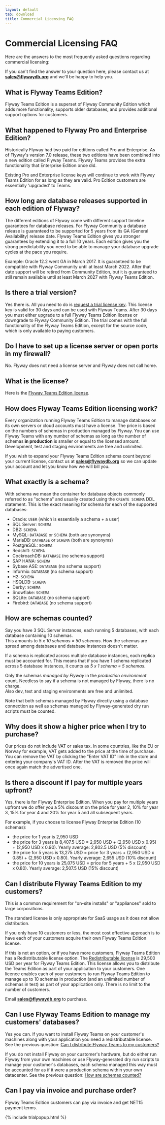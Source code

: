 ```yaml
---
layout: default
tab: download
title: Commercial Licensing FAQ
---
```

# Commercial Licensing FAQ

Here are the answers to the most frequently asked questions regarding commercial licensing:

<div id="toc"></div>

If you can't find the answer to your question here, please contact us at **sales@flywaydb.org** and we'll be happy to help you.

## What is Flyway Teams Edition?

Flyway Teams Edition is a superset of Flyway Community Edition which adds more functionality,
supports older databases, and provides additional support options for customers.

## What happened to Flyway Pro and Enterprise Edition?

Historically Flyway had two paid for editions called Pro and Enterprise. As of Flyway's version 7.0 release, these two editions have been combined into a new edition called Flyway Teams. Flyway Teams provides the extra functionality that Enterprise Edition once did.

Existing Pro and Enterprise license keys will continue to work with Flyway Teams Edition for as long as they are valid. Pro Edition customers are essentially 'upgraded' to Teams.

## How long are database releases supported in each edition of Flyway?

The different editions of Flyway come with different support timeline guarantees for database releases. For Flyway
Community a database release is guaranteed to be supported for 5 years from its GA (General Availability)
release date. Flyway Teams Edition gives you
stronger guarantees by extending it to a full 10 years. Each edition gives you the strong predictability you
need to be able to manage your database upgrade cycles at the pace you require.

Example: Oracle 12.2 went GA in March 2017. It is guaranteed to be compatible with Flyway Community until at
least March 2022. After that date support will be retired from Community Edition, but it is guaranteed to still remain available until at least March 2027 with Flyway Teams Edition. 

## Is there a trial version?

Yes there is. All you need to do is <a href="" data-toggle="modal" data-target="#flyway-trial-license-modal">request a trial license key</a>.
This license key is valid for 30 days and can be used with Flyway Teams. After 30 days
you must either upgrade to a full Flyway Teams Edition license or downgrade to
Flyway Community Edition. The trial comes with the full functionality of the Flyway Teams Edition,
except for the source code, which is only available to paying customers.

## Do I have to set up a license server or open ports in my firewall?

No. Flyway does not need a license server and Flyway does not call home.

## What is the license?

Here is the [Flyway Teams Edition license](/licenses/flyway-teams).

## How does Flyway Teams Edition licensing work?

Every organization running Flyway Teams Edition to manage databases on its own servers or cloud accounts
must have a license.
The price is based on the numbers of schemas in production managed by Flyway. You can use Flyway Teams with any
number of schemas as long as the number of schemas **in production** is smaller or equal to the licensed amount.
Development, test and staging environments are free and unlimited.

If you wish to expand your Flyway Teams Edition schema count beyond your current license, contact us at 
**sales@flywaydb.org** so we can update your account and let you know how we will bill you.

## What exactly is a schema?

With schema we mean the container for database objects commonly referred to as "schema" and usually created using the
`CREATE SCHEMA` DDL statement. This is the exact meaning for schema for each of the supported databases:

- Oracle: `USER` (which is essentially a schema + a user)
- SQL Server: `SCHEMA`
- DB2: `SCHEMA`
- MySQL: `DATABASE` or `SCHEMA` (both are synonyms)
- MariaDB: `DATABASE` or `SCHEMA` (both are synonyms)
- PostgreSQL: `SCHEMA`
- Redshift: `SCHEMA`
- CockroachDB: `DATABASE` (no schema support)
- SAP HANA: `SCHEMA`
- Sybase ASE: `DATABASE` (no schema support)
- Informix: `DATABASE` (no schema support)
- H2: `SCHEMA`
- HSQLDB: `SCHEMA`
- Derby: `SCHEMA`
- Snowflake: `SCHEMA`
- SQLite: `DATABASE` (no schema support)
- Firebird: `DATABASE` (no schema support)

## How are schemas counted?

Say you have 3 SQL Server instances, each running 5 databases, with each database containing 10 schemas.<br>
This amounts to *5 x 10 schemas = 50 schemas*. How the schemas are spread among databases and database instances
doesn't matter. 

If a schema is replicated across multiple database instances, each replica must be accounted for.
This means that if you have 1 schema replicated across 5 database instances, it counts as *5 x 1 schema = 5 schemas*.

Only the schemas *managed by Flyway* in the *production environment* count.
Needless to say if a schema is not managed by Flyway, there is no charge.<br>
Also dev, test and staging environments are free and unlimited.

Note that both schemas managed by Flyway directly using a database connection as well as schemas managed by 
Flyway-generated dry run scripts must be counted.

## Why does it show a higher price when I try to purchase?

Our prices do not include VAT or sales tax. In some countries, like the EU or Norway for example, VAT gets added to the
price at the time of purchase. You can remove the VAT by clicking the "Enter VAT ID" link in the store and entering your
company's VAT ID. After the VAT is removed the price will once again match the advertised one. 

## Is there a discount if I pay for multiple years upfront?

Yes, there is for Flyway Enterprise Edition. When you pay for multiple years upfront we do offer you a 5% discount
on the price for year 2, 10% for year 3, 15% for year 4 and 20% for year 5 and all subsequent years.

For example, if you choose to license Flyway Enterprise Edition (10 schemas):
- the price for 1 year is 2,950 USD
- the price for 3 years is 8,407.5 USD = 2,950 USD + (2,950 USD x 0.95) + (2,950 USD x 0.90). Yearly average: 2,802.5 USD (5% discount) 
- the price for 5 years is 13,275 USD = price for 3 years + (2,950 USD x 0.85) + (2,950 USD x 0.80). Yearly average: 2,655 USD (10% discount) 
- the price for 10 years is 25,075 USD = price for 5 years + 5 x (2,950 USD x 0.80). Yearly average: 2,507.5 USD (15% discount) 

## Can I distribute Flyway Teams Edition to my customers?

This is a common requirement for "on-site installs" or "appliances" sold to large corporations.

The standard license is only appropriate for SaaS usage as it does not allow distribution.

If you only have 10 customers or less, the most cost effective approach is to have each of your customers
acquire their own Flyway Teams Edition license.

If this is not an option, or if you have more customers, Flyway Teams Edition has a
Redistributable license option. The [Redistributable license](/licenses/flyway-pro-redistributable) is 29,500 USD per year for Flyway Teams Edition.
This license allows you to distribute the Teams Edition as part of your application to your
customers. One licence enables each of your customers to run Flyway Teams Edition to manage up
to 10 schemas in production (and an unlimited number of schemas in test) as part of your application only.
There is no limit to the number of customers.

Email **sales@flywaydb.org** to purchase.

## Can I use Flyway Teams Edition to manage my customers' databases?

Yes you can. If you want to install Flyway Teams on your customer's machines along with your
application you need a redistributable license. See the previous question: [Can I distribute Flyway Teams to my customers?](#can-i-distribute-flyway-teams-edition-to-my-customers)

If you do not install Flyway on your customer's hardware, but do either run Flyway from your own machines or use
Flyway-generated dry run scripts to manage your customer's databases, each schema managed this way must be accounted
for as if it were a production schema within your own datacenter. See the previous question: [How are schemas counted?](#how-are-schemas-counted)

## Can I pay via invoice and purchase order?

Flyway Teams Edition customers can pay via invoice and get NET15 payment terms.

{% include trialpopup.html %}